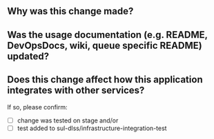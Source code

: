 ## Why was this change made?



## Was the usage documentation (e.g. README, DevOpsDocs, wiki, queue specific README) updated?



## Does this change affect how this application integrates with other services?

If so, please confirm:
- [ ] change was tested on stage    and/or
- [ ] test added to sul-dlss/infrastructure-integration-test
